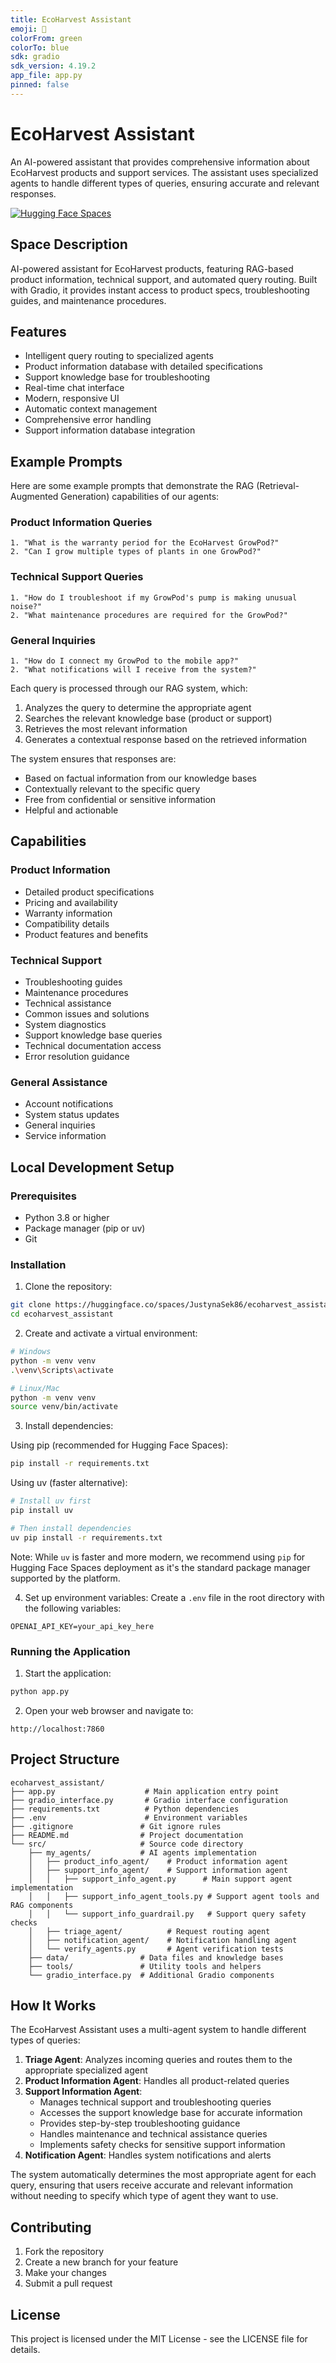 ```yaml
---
title: EcoHarvest Assistant
emoji: 🌱
colorFrom: green
colorTo: blue
sdk: gradio
sdk_version: 4.19.2
app_file: app.py
pinned: false
---
```


# EcoHarvest Assistant

An AI-powered assistant that provides comprehensive information about EcoHarvest products and support services. The assistant uses specialized agents to handle different types of queries, ensuring accurate and relevant responses.

[![Hugging Face Spaces](https://img.shields.io/badge/🤗%20Hugging%20Face-Spaces-blue)](https://huggingface.co/spaces/JustynaSek86/ecoharvest_assistant)

## Space Description
AI-powered assistant for EcoHarvest products, featuring RAG-based product information, technical support, and automated query routing. Built with Gradio, it provides instant access to product specs, troubleshooting guides, and maintenance procedures.

## Features

- Intelligent query routing to specialized agents
- Product information database with detailed specifications
- Support knowledge base for troubleshooting
- Real-time chat interface
- Modern, responsive UI
- Automatic context management
- Comprehensive error handling
- Support information database integration

## Example Prompts

Here are some example prompts that demonstrate the RAG (Retrieval-Augmented Generation) capabilities of our agents:

### Product Information Queries
```
1. "What is the warranty period for the EcoHarvest GrowPod?"
2. "Can I grow multiple types of plants in one GrowPod?"
```

### Technical Support Queries
```
1. "How do I troubleshoot if my GrowPod's pump is making unusual noise?"
2. "What maintenance procedures are required for the GrowPod?"
```

### General Inquiries
```
1. "How do I connect my GrowPod to the mobile app?"
2. "What notifications will I receive from the system?"
```

Each query is processed through our RAG system, which:
1. Analyzes the query to determine the appropriate agent
2. Searches the relevant knowledge base (product or support)
3. Retrieves the most relevant information
4. Generates a contextual response based on the retrieved information

The system ensures that responses are:
- Based on factual information from our knowledge bases
- Contextually relevant to the specific query
- Free from confidential or sensitive information
- Helpful and actionable

## Capabilities

### Product Information
- Detailed product specifications
- Pricing and availability
- Warranty information
- Compatibility details
- Product features and benefits

### Technical Support
- Troubleshooting guides
- Maintenance procedures
- Technical assistance
- Common issues and solutions
- System diagnostics
- Support knowledge base queries
- Technical documentation access
- Error resolution guidance

### General Assistance
- Account notifications
- System status updates
- General inquiries
- Service information

## Local Development Setup

### Prerequisites

- Python 3.8 or higher
- Package manager (pip or uv)
- Git

### Installation

1. Clone the repository:
```bash
git clone https://huggingface.co/spaces/JustynaSek86/ecoharvest_assistant
cd ecoharvest_assistant
```

2. Create and activate a virtual environment:
```bash
# Windows
python -m venv venv
.\venv\Scripts\activate

# Linux/Mac
python -m venv venv
source venv/bin/activate
```

3. Install dependencies:

Using pip (recommended for Hugging Face Spaces):
```bash
pip install -r requirements.txt
```

Using uv (faster alternative):
```bash
# Install uv first
pip install uv

# Then install dependencies
uv pip install -r requirements.txt
```

Note: While `uv` is faster and more modern, we recommend using `pip` for Hugging Face Spaces deployment as it's the standard package manager supported by the platform.

4. Set up environment variables:
Create a `.env` file in the root directory with the following variables:
```
OPENAI_API_KEY=your_api_key_here
```

### Running the Application

1. Start the application:
```bash
python app.py
```

2. Open your web browser and navigate to:
```
http://localhost:7860
```

## Project Structure

```
ecoharvest_assistant/
├── app.py                    # Main application entry point
├── gradio_interface.py       # Gradio interface configuration
├── requirements.txt          # Python dependencies
├── .env                      # Environment variables
├── .gitignore               # Git ignore rules
├── README.md                # Project documentation
└── src/                     # Source code directory
    ├── my_agents/           # AI agents implementation
    │   ├── product_info_agent/    # Product information agent
    │   ├── support_info_agent/    # Support information agent
    │   │   ├── support_info_agent.py      # Main support agent implementation
    │   │   ├── support_info_agent_tools.py # Support agent tools and RAG components
    │   │   └── support_info_guardrail.py   # Support query safety checks
    │   ├── triage_agent/          # Request routing agent
    │   ├── notification_agent/    # Notification handling agent
    │   └── verify_agents.py       # Agent verification tests
    ├── data/                # Data files and knowledge bases
    ├── tools/               # Utility tools and helpers
    └── gradio_interface.py  # Additional Gradio components
```

## How It Works

The EcoHarvest Assistant uses a multi-agent system to handle different types of queries:

1. **Triage Agent**: Analyzes incoming queries and routes them to the appropriate specialized agent
2. **Product Information Agent**: Handles all product-related queries
3. **Support Information Agent**: 
   - Manages technical support and troubleshooting queries
   - Accesses the support knowledge base for accurate information
   - Provides step-by-step troubleshooting guidance
   - Handles maintenance and technical assistance queries
   - Implements safety checks for sensitive support information
4. **Notification Agent**: Handles system notifications and alerts

The system automatically determines the most appropriate agent for each query, ensuring that users receive accurate and relevant information without needing to specify which type of agent they want to use.

## Contributing

1. Fork the repository
2. Create a new branch for your feature
3. Make your changes
4. Submit a pull request

## License

This project is licensed under the MIT License - see the LICENSE file for details. 